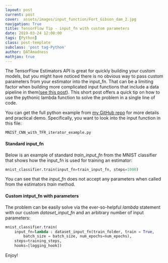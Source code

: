 ```yaml
---
layout: post
current: post
cover:  assets/images/input_function/Fort_Gibson_dam_2.jpg
navigation: True
title: TensorFlow Tip - input_fn with custom parameters
date: 2019-03-24 12:00:00
tags: [Python]
class: post-template
subclass: 'post tag-Python'
author: DATAmadness
mathjax: true
---
```


The TensorFlow Estimators API is great for quickly building your custom models, but you might have noticed there is no  obvious way to pass custom parameters from your estimator into the input_fn. That can be a limiting factor when building more complicated input functions that include a data pipeline in them([see this post](https://datamadness.github.io/tensorflow_estimator_large_dataset_feed)).
This short post offers a quick tip on how to use the pythonic lambda function to solve the problem in a single line of code.

You can get the full python example from [my GitHub repo](https://github.com/datamadness/Feeding-TensorFlow-from-drive-MNIST-Example) for more details and practical demo. Specifically, you want to look into the input function in this file:

`MNIST_CNN_with_TFR_iterator_example.py`

#### Standard input_fn
Below is an example of standard *train_input_fn* from the MNIST classifier that shows how the input_fn is used for training an estimator:
```python
mnist_classifier.train(input_fn=train_input_fn, steps=1000)
```
You can see that the *input_fn* does not accept any parameters when called from the estimators *train* method.

#### Custom intput_fn with parameters
The problem can be easily solve via the ever-so-helpful *lambda* statement with our custom *dataset_input_fn* and an arbitrary number of input parameters:

```python
mnist_classifier.train(
    input_fn=lambda : dataset_input_fn(train_folder, train = True, 
		batch_size = batch_size, num_epochs=num_epochs),
    steps=training_steps,
    hooks=[logging_hook])
```

Enjoy!
